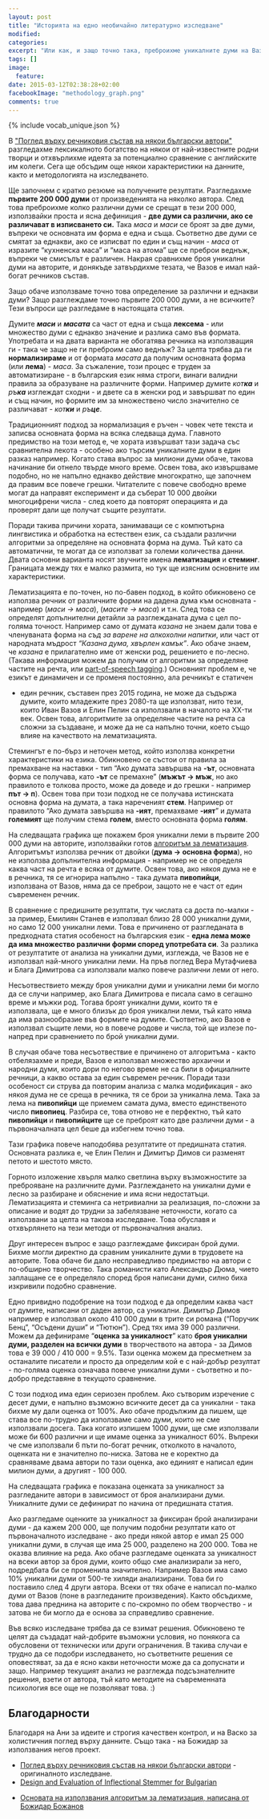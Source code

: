 ```yaml
---
layout: post
title: "Историята на едно необичайно литературно изследване"
modified:
categories: 
excerpt: "Или как, и защо точно така, преброихме уникалните думи на Вазов"
tags: []
image:
  feature:
date: 2015-03-12T02:38:28+02:00
facebookImage: "methodology_graph.png"
comments: true
---
```


<img src="/images/methodology_graph.png" style="display: none;" />

<script type="text/javascript" src="/assets/js/vendor/Chart.min.js"></script>

<div class="fb-like" data-href="http://ivanvergiliev.github.io/vocabulary-analysis-methodology/"
  data-layout="standard" data-action="like" data-show-faces="true" data-share="true">
</div>

{% include vocab_unique.json %}

В
<a href="http://ivanvergiliev.github.io/vocabulary-analysis/" target="_blank">
  "Поглед върху речниковия състав на някои български автори"</a> разгледахме
лексикалното богатство на някои от най-известните родни творци и отхвърлихме
идеята за потенциално сравнение с английските им колеги. Сега ще обсъдим още
някои характеристики на данните, както и методологията на изследването.

Ще започнем с кратко резюме на получените резултати. Разгледахме **първите 200 000 думи** от произведенията на няколко автора. След това преброихме колко различни думи се срещат в тези 200 000, използвайки проста и ясна дефиниция - **две думи са различни, ако се различават  в изписването си.** Така *маса* и *маси* се броят за две думи, въпреки че основната им форма е една и съща. Съответно две думи се смятат за еднакви, ако се изписват по един и същ начин - *маса* от изразите “кухненска маса” и “маса на атома” ще се преброи веднъж, въпреки че смисълът е различен. Накрая сравнихме броя уникални думи на авторите, и донякъде затвърдихме тезата, че Вазов е имал най-богат речников състав.

Защо обаче използваме точно това определение за различни и еднакви думи? Защо разглеждаме точно първите 200 000 думи, а не всичките? Тези въпроси ще разгледаме в настоящата статия.

Думите ***маси*** и ***масата*** са част от една и съща **лексема** - или
множество думи с еднакво значение и разлика само във формата. Употребата и на
двата варианта не обогатява речника на използващия ги - така че защо не ги
преброим само веднъж? За целта трябва да ги **нормализираме** и от формата
*масата* да получим основната форма (или **лема**) - *маса*. За съжаление, този
процес е труден за автоматизиране - в българския език няма строги, винаги
валидни правила за образуване на различните форми. Например думите *кот**ка***
и *ръ**ка*** изглеждат сходни - и двете са в женски род и завършват по един и
същ начин, но формите им за множествено число значително се различават -
*кот**ки*** и *ръ**це***.

Традиционният подход за нормализация е ръчен - човек чете текста и записва
основната форма на всяка следваща дума. Главното предимство на този метод е, че
хората извършват тази задача със сравнителна лекота - особено ако търсим
уникалните думи в един разказ например.  Когато става въпрос за милиони думи
обаче, такова начинание би отнело твърде много време. Освен това, ако
извършваме подобно, но не напълно еднакво действие многократно, ще започнем да
правим все повече грешки. Читателите с повече свободно време могат да направят
експеримент и да съберат 10 000 двойки многоцифрени числа - след което да
повторят операцията и да проверят дали ще получат същите резултати.

Поради такива причини хората, занимаващи се с компютърна лингвистика и
обработка на естествен език, са създали различни алгоритми за определяне на
основната форма на дума. Тъй като са автоматични, те могат да се използват за
големи количества данни. Двата основни варианта носят звучните имена
**лематизация** и **стеминг**. Границата между тях е малко размита, но тук ще
изясним основните им характеристики.

Лематизацията е по-точен, но по-бавен подход, в който обикновено се използва речник от различните
форми на дадена дума към основната - например (*маси → маса*), (*масите → маса*) и т.н. След това
се определят допълнителни детайли за разглежданата дума с цел по-голяма
точност. Например само от думата *казана* не знаем дали това е членуваната форма
на *съд за варене на алкохолни напитки*, или част от народната мъдрост *“Казана дума, хвърлен
камък”*. Ако обаче знаем, че *казана* е прилагателно име от женски род, решението е по-лесно.
(Такава информация можем да получим от алгоритми за определяне частите на речта,
или
<a href="http://en.wikipedia.org/wiki/Part-of-speech_tagging" target="_blank">
  part-of-speech tagging</a>.)
Основният проблем е, че езикът е динамичен и се променя постоянно, ала речникът е статичен
- един речник, съставен през 2015 година, не може да съдържа думите, които младежите през 2080-та
ще използват, нито тези, които Иван Вазов и Елин Пелин са използвали в началото на XX-ти век.
Освен това, алгоритмите за определяне частите на речта са сложни за създаване, и може да не са
напълно точни, което също влияе на качеството на лематизацията.

Стемингът е по-бърз и неточен метод, който използва конкретни характеристики на
езика. Обикновено се състои от правила за премахване на наставки - тип “Ако
думата завършва на **-ът**, основната форма се получава, като **-ът** се
премахне” (**мъжът → мъж**, но ако правилото е толкова просто, може да доведе и
до грешки - например **път → п**). Освен това при този подход не се получава
истинската основна форма на думата, а така нареченият **стем**. Например от
правилото “Ако думата завършва на **-ият**, премахваме **-ият**” и думата
**големият** ще получим стема **голем**, вместо основната форма **голям**.

На следващата графика ще покажем броя уникални леми в първите 200 000 думи на
авторите, използвайки готов
<a href="https://github.com/Glamdring/language-tools-bg/blob/master/src/main/java/bg/bozho/ikratko/other/NewsSitesVocabulary.java"
  target="_blank">
алгоритъм за лематизация</a>.
Алгоритъмът използва речник от двойки (**дума → основна форма**), но не
използва допълнителна информация - например не се определя каква част на речта
е всяка от думите. Освен това, ако някоя дума не е в речника, тя се игнорира
напълно - така думата **пивопийци**, използвана от Вазов, няма да се преброи,
защото не е част от един съвременен речник.

<canvas id="lemmasIgnoreMissing" width="550" height="500" style="-webkit-tap-highlight-color: rgba(255, 255, 255, 0); "></canvas>
<script type="text/javascript">
  var lemmasIgnoreMissingCtx = document.getElementById('lemmasIgnoreMissing').getContext('2d');
  var options = {
    scaleLabel: " <%= value %>",
    scaleShowVerticalLines: false,
    barValueSpacing: 10,
    scaleFontStyle: 'bold',
    scaleFontSize: 14,
    scaleFontColor: '#444',
    responsive: true,
    scaleStartValue: 0
  };

  var authorNames = ['Иван Вазов', 'Вера Мутафчиева', 'Блага Димитрова', 'Емилиян Станев', 'Димитър Димов', 'Елин Пелин', 'Йордан Радичков', 'Йордан Йовков', 'Димитър Талев'];
  authorNames.reverse();
  var lemmasIgnoreMissing = [12858, 13071, 13240, 11956, 11811, 11093, 10737, 9916, 9282];
  lemmasIgnoreMissing.reverse();

  var totalUniqueChart = new Chart(lemmasIgnoreMissingCtx).Bar({
    labels: authorNames,
    datasets: [{
      fillColor: "rgba(151,187,205,0.8)",
      data: lemmasIgnoreMissing
    }]
  }, options);
</script>

В сравнение с предишните резултати, тук числата са доста по-малки - за пример, Емилиян Станев е използвал близо 28 000 уникални думи, но само 12 000 уникални леми. Това е причинено от разгледаната в предходната статия особеност на българския език - **една лема може да има множество различни форми според употребата си**. За разлика от резултатите от анализа на уникални думи, изглежда, че Вазов не е използвал най-много уникални леми. На пръв поглед Вера Мутафчиева и Блага Димитрова са използвали малко повече различни леми от него.

Несъотвествието между броя уникални думи и уникални леми би могло да се случи например, ако Блага Димитрова е писала само в сегашно време и мъжки род. Тогава броят уникални думи, които тя е използвала, ще е много близък до броя уникални леми, тъй като няма да има разнообразие във формите на думите. Съответно, ако Вазов е използвал същите леми, но в повече родове и числа, той ще излезе по-напред при сравнението по брой уникални думи.

В случая обаче това несъотвествие е причинено от алгоритъма - както отбелязахме и преди, Вазов е използвал множество архаични и народни думи, които дори по негово време не са били в официалните речници, а какво остава за един съвремен речник. Поради тази особеност си струва да повторим анализа с малка модификация - ако някоя дума не се среща в речника, тя се брои за уникална лема. Така за лема на **пивопийци** ще приемем самата дума, вместо единственото число **пивопиец**. Разбира се, това отново не е перфектно, тъй като **пивопийци** и **пивопийците** ще се преброят като две различни думи - а първоначалната цел беше да избегнем точно това.

<canvas id="lemmasAddMissing" width="550" height="500" style="-webkit-tap-highlight-color: rgba(255, 255, 255, 0); "></canvas>
<script type="text/javascript">
  var lemmasAddMissingCtx = document.getElementById('lemmasAddMissing').getContext('2d');
  var options = {
    scaleLabel: " <%= value %>",
    scaleShowVerticalLines: false,
    barValueSpacing: 10,
    scaleFontStyle: 'bold',
    scaleFontSize: 14,
    scaleFontColor: '#444',
    responsive: true,
    scaleStartValue: 0
  };

  var authorNames = ['Иван Вазов', 'Вера Мутафчиева', 'Блага Димитрова', 'Емилиян Станев', 'Димитър Димов', 'Елин Пелин', 'Йордан Радичков', 'Йордан Йовков', 'Димитър Талев'];
  authorNames.reverse();
  var lemmasAddMissing = [17856, 15295, 14756, 14022, 13083, 13516, 12886, 12117, 11321];
  lemmasAddMissing.reverse();

  var totalUniqueChart = new Chart(lemmasAddMissingCtx).Bar({
    labels: authorNames,
    datasets: [{
      fillColor: "rgba(151,187,205,0.8)",
      data: lemmasAddMissing
    }]
  }, options);
</script>

Тази графика повече наподобява резултатите от предишната статия. Основната разлика е, че Елин Пелин и Димитър Димов си разменят петото и шестото място.

Горното изложение хвърля малко светлина върху възможностите за преброяване на
различните думи. Разглеждането на уникални думи е лесно за разбиране и
обяснение и има ясни недостатъци. Лематизацията и стеминга са нетривиални за
реализация, по-сложни за описание и водят до трудни за забелязване неточности,
когато са използвани за целта на такова изследване. Това обуславя и
отхвърлянето на тези методи от първоначалния анализ.

Друг интересен въпрос е защо разглеждаме фиксиран брой думи. Бихме могли директно да
сравним уникалните думи в трудовете на авторите. Това обаче би дало несправедливо
предимство на автори с по-обширно творчество. Така романисти като Александър Дюма, чието заплащане
се е определяло според броя написани думи, силно биха изкривили подобно сравнение.

Едно привидно подобрение на този подход е да определим каква част от думите,
написани от даден автор, са уникални. Димитър Димов например е използвал
около 410 000 думи в трите си романа (“Поручик Бенц”, “Осъдени души” и
“Тютюн”). Сред тях има 39 000 различни. Можем да дефинираме “**оценка за
уникалност**” като **броя уникални думи, разделен на всички думи** в
творчеството на автора - за Димов това е 39 000 / 410 000 = 9.5%. Тази оценка
можем да пресметнем за останалите писатели и просто да определим кой е с
най-добър резултат - по-голяма оценка означава повече уникални думи - съответно
и по-добро представяне в текущото сравнение.

С този подход има един сериозен проблем. Ако сътворим изречение с десет думи, е
напълно възможно всичките десет да са уникални - така бихме му дали оценка от
100%. Ако обаче продължим да пишем, ще става все по-трудно да използваме само
думи, които не сме използвали досега. Така когато изпишем 1000 думи, ще сме
използвали може би 600 различни и ще имаме оценка за уникалност 60%. Въпреки
че сме използвали 6 пъти по-богат речник, отколкото в началото, оценката ни е
значително по-ниска. Затова не е коректно да сравняваме двама автори по тази
оценка, ако единият е написал един милион думи, а другият - 100 000.

На следващата графика е показана оценката за уникалност за разгледаните автори в зависимост от броя анализирани думи. Уникалните думи се дефинират по начина от предишната статия.

<canvas id="uniqueCoef" width="550" height="600"  style='-webkit-tap-highlight-color: rgba(255, 255, 255, 0); -moz-user-select: none; -webkit-user-select: none; -ms-user-select:none; user-select:none;-o-user-select:none;'
 unselectable='on'
 onselectstart='return false;'
 onmousedown='return false;'></canvas>
<script type="text/javascript">
  var uniqueCoefCtx = document.getElementById('uniqueCoef').getContext('2d');
  var options = {
    scaleLabel: " <%= ~~(value * 100) %> %",
    scaleShowVerticalLines: false,
    barValueSpacing: 10,
    scaleFontStyle: 'bold',
    scaleFontSize: 14,
    scaleFontColor: '#444',
    responsive: true,
    scaleOverride: true,
    scaleStartValue: 0,
    scaleStepWidth: 0.02,
    scaleSteps: 11,
    datasetFill: false,
    multiTooltipTemplate: "<%= datasetLabel %> - <%= ~~(value * 100) %> %"
  };

  var authorNames = ['Иван Вазов', 'Вера Мутафчиева', 'Блага Димитрова', 'Емилиян Станев', 'Димитър Димов', 'Елин Пелин', 'Йордан Радичков', 'Йордан Йовков', 'Димитър Талев'];
  authorNames.reverse();

  var colors = ['rgba(151,187,205,1)', 'rgba(121,167,245,1)', 'rgba(181,137,205,1)', 'rgba(251,187,205,1)', 'rgba(151,237,205,1)', 'rgba(121,207,205,1)', 'rgba(51,187,235,1)', 'rgba(151,87,175,1)', 'rgba(191,67,55,1)'];
  colors.reverse();

  var CORPUS_SIZE_DELTA = 100000;
  var maxCorpusSize = Math.max.apply(null, unique.total);
  var uniquePerCorpusSize = [];
  for (var i = 0; i < authorNames.length; ++i) {
    var cur = [];
    for (var corpusSize = CORPUS_SIZE_DELTA; corpusSize <= unique.total[i]; corpusSize += CORPUS_SIZE_DELTA) {
      cur.push(unique[corpusSize][i] / corpusSize);
    }
    uniquePerCorpusSize.push({
      label: authorNames[i],
      data: cur,
      strokeColor: colors[i],
      pointColor: colors[i],
    });
  }
  uniquePerCorpusSize.reverse();

  var labels = [];
  for (var corpusSize = CORPUS_SIZE_DELTA; corpusSize <= maxCorpusSize; corpusSize += CORPUS_SIZE_DELTA) {
    labels.push(corpusSize);
  }

  var data = {
      labels: labels,
      datasets: uniquePerCorpusSize
  };

  var chart = new Chart(uniqueCoefCtx).Line(data, options);
</script>

Ако разгледаме оценките за уникалност за фиксиран брой анализирани думи - да кажем 200 000, ще получим подобни резултати като от първоначалното изследване - ако преди някой автор е имал 25 000 уникални думи, в случая ще има 25 000, разделено на 200 000. Това не оказва влияние на реда. Ако обаче разгледаме оценката за уникалност на всеки автор за броя думи, които общо сме анализирали за него, подредбата би се променила значително. Например Вазов има само 10% уникални думи от 500-те хиляди анализирани. Това би го поставило след 4 други автора. Всеки от тях обаче е написал по-малко думи от Вазов (поне в разгледаните произведения). Както обсъдихме, това дава преднина на авторите с по-скромно по обем творчество - и затова не би могло да е основа за справедливо сравнение.

Във всяко изследване трябва да се взимат решения. Обикновено те целят да създадат най-добрите възможни условия, но понякога са обусловени от технически или други ограничения. В такива случаи е трудно да се подобри изследването, но съответните решения се оповестяват, за да е ясно какви неточности може да са допуснати и защо. Например текущият анализ не разглежда подсъзнателните решения, взети от автора, тъй като методите на съвременната психология все още не позволяват това. :)

## Благодарности ##
Благодаря на Ани за идеите и строгия качествен контрол, и на Васко за
холистичния поглед върху данните. Също така - на Божидар за използвания
негов проект.

- <a href="http://ivanvergiliev.github.io/vocabulary-analysis/" target="_blank">
  Поглед върху речниковия състав на някои български автори</a> - оригиналното изследване.

- <a href="http://people.ischool.berkeley.edu/~nakov/selected_papers_list/nakov_BLRT_BulStem.pdf" target="_blank">
  Design and Evaluation of Inflectional Stemmer for Bulgarian
</a>

- <a href="https://github.com/Glamdring/language-tools-bg/blob/master/src/main/java/bg/bozho/ikratko/other/NewsSitesVocabulary.java" target="_blank">
  Основата на използвания алгоритъм за лематизация, написана от Божидар Божанов
</a>



